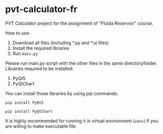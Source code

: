 # pvt-calculator-fr
PVT Calculator project for the assignment of "Fluida Reservoir" course.

How to use:
1. Download all files (including *.py and *.ui files)
2. Install the required libraries
3. Run <code>main.py</code>

Please run main.py script with the other files in the same directory/folder.
Libraries required to be installed:
1. PyQt5
2. PyQtChart

You can install those libraries by using pip commands:
<pre><code>pip install PyQt5</code></pre>
<pre><code>pip install PyQtChart</code></pre>

It is highly recommended for running it in virtual environment (<code>venv</code>) if you are willing to make executable file.
